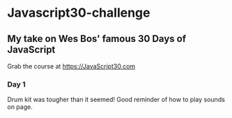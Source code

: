 # Javascript30-challenge

## My take on Wes Bos' famous 30 Days of JavaScript 
Grab the course at https://JavaScript30.com

### Day 1

Drum kit was tougher than it seemed! Good reminder of how to play sounds on page.
